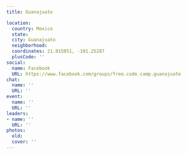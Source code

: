 ```yaml
---
title: Guanajuato

location:
  country: Mexico
  state: 
  city: Guanajuato
  neighborhood: 
  coordinates: 21.015851, -101.25287
  plusCode: ''
social:
  name: Facebook
  URL: https://www.facebook.com/groups/free.code.camp.guanajuato
chat:
  name: ''
  URL: ''
event:
  name: ''
  URL: ''
leaders:
- name: ''
  URL: ''
photos:
  old: 
  cover: ''
---
```

